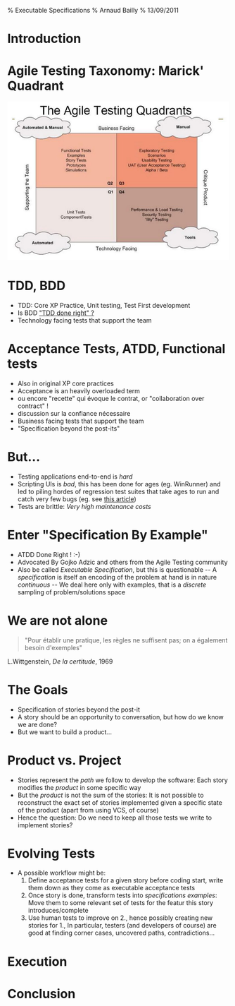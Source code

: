 % Executable Specifications 
% Arnaud Bailly 
% 13/09/2011

# Introduction

# Agile Testing Taxonomy: Marick' Quadrant

![](figures/marick-quadrants.jpg)

# TDD, BDD

- TDD: Core XP Practice, Unit testing, Test First development
- Is BDD ["TDD done right" ?](http://codebetter.com/jeremymiller/2007/09/06/bdd-tdd-and-the-other-double-d-s/)
- Technology facing tests that support the team

# Acceptance Tests, ATDD, Functional tests

- Also in original XP core practices
- Acceptance is an heavily overloaded term
 - ou encore "recette" qui évoque le contrat, or "collaboration over contract" !
 - discussion sur la confiance nécessaire
- Business facing tests that support the team
- "Specification beyond the post-its"

# But...

- Testing applications end-to-end is *hard*
- Scripting UIs is *bad*, this has been done for ages (eg. WinRunner)
  and led to piling hordes of regression test suites that take ages to
  run and catch very few bugs (eg. see
  [this article](http://www.qanc.co.kr/4research_0402_download.htm?data_no=54&name=Brian%20Marick-How%20Many%20Bugs%20Do%20Regression%20Tests%20Find.pdf))
- Tests are brittle: *Very high maintenance costs*

# Enter "Specification By Example"

- ATDD Done Right ! :-)
- Advocated By Gojko Adzic and others from the Agile Testing community
- Also be called *Executable Specification*, but this is questionable
-- A *specification* is itself an encoding of the problem at hand is in nature *continuous*
-- We deal here only with examples, that is a *discrete* sampling of problem/solutions space

# We are not alone

> "Pour établir une pratique, les règles ne suffisent pas; on a également besoin d'exemples"

L.Wittgenstein, *De la certitude*, 1969


#  The Goals 

- Specification of stories beyond the post-it
- A story should be an opportunity to conversation, but how do we know we are done?
- But we want to build a product...

# Product vs. Project

- Stories represent the *path* we follow to develop the software: Each
  story modifies the *product* in some specific way
- But the *product* is not the sum of the stories: It is not possible
  to reconstruct the exact set of stories implemented given a specific
  state of the product (apart from using VCS, of course)
- Hence the question: Do we need to keep all those tests we write to
  implement stories? 
  
# Evolving Tests

- A possible workflow might be:
  1. Define acceptance tests for a given story before coding start,
  write them down as they come as executable acceptance tests
  2. Once story is done, transform tests into *specifications
  examples*: Move them to some relevant set of tests for the featur
  this story introduces/complete
  3. Use human tests to improve on 2., hence possibly creating new
  stories for 1., In particular, testers (and developers of course)
  are good at finding corner cases, uncovered paths, contradictions...

# Execution

# Conclusion


